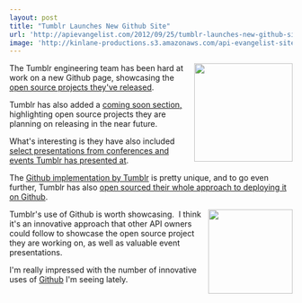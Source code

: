 ```yaml
---
layout: post
title: "Tumblr Launches New Github Site"
url: 'http://apievangelist.com/2012/09/25/tumblr-launches-new-github-site/'
image: 'http://kinlane-productions.s3.amazonaws.com/api-evangelist-site/blog/tumblr-black-logo.png'
---
```


<img src="https://s3.amazonaws.com/kinlane-productions/tumblr/tumblr-black-logo.png" alt="" width="175" align="right" />

The Tumblr engineering team has been hard at work on a new Github page, showcasing the [open source projects they've released][1].  

Tumblr has also added a [coming soon section,][2] highlighting open source projects they are planning on releasing in the near future.

What's interesting is they have also included [select presentations from conferences and events Tumblr has presented at][3]. 

The [Github implementation by Tumblr][4] is pretty unique, and to go even further, Tumblr has also [open sourced their whole approach to deploying it on Github][5].

[<img src="https://s3.amazonaws.com/kinlane-productions/github/github-logo.png" alt="" width="150" align="right" />][6]

Tumblr's use of Github is worth showcasing.  I think it's an innovative approach that other API owners could follow to showcase the open source project they are working on, as well as valuable event presentations.

I'm really impressed with the number of innovative uses of [Github][6] I'm seeing lately.

   [1]: http://tumblr.github.com/#code
   [2]: http://tumblr.github.com/#coming-soon
   [3]: http://tumblr.github.com/#presentations
   [4]: http://tumblr.github.com/
   [5]: https://github.com/tumblr/tumblr.github.com
   [6]: https://github.com/ (Github)
